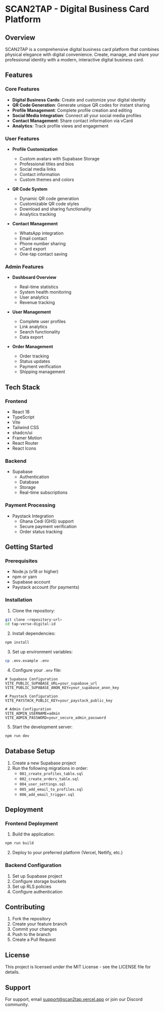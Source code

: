 # SCAN2TAP - Digital Business Card Platform

## Overview
SCAN2TAP is a comprehensive digital business card platform that combines physical elegance with digital convenience. Create, manage, and share your professional identity with a modern, interactive digital business card.

## Features

### Core Features
- **Digital Business Cards**: Create and customize your digital identity
- **QR Code Generation**: Generate unique QR codes for instant sharing
- **Profile Management**: Complete profile creation and editing
- **Social Media Integration**: Connect all your social media profiles
- **Contact Management**: Share contact information via vCard
- **Analytics**: Track profile views and engagement

### User Features
- **Profile Customization**
  - Custom avatars with Supabase Storage
  - Professional titles and bios
  - Social media links
  - Contact information
  - Custom themes and colors

- **QR Code System**
  - Dynamic QR code generation
  - Customizable QR code styles
  - Download and sharing functionality
  - Analytics tracking

- **Contact Management**
  - WhatsApp integration
  - Email contact
  - Phone number sharing
  - vCard export
  - One-tap contact saving

### Admin Features
- **Dashboard Overview**
  - Real-time statistics
  - System health monitoring
  - User analytics
  - Revenue tracking

- **User Management**
  - Complete user profiles
  - Link analytics
  - Search functionality
  - Data export

- **Order Management**
  - Order tracking
  - Status updates
  - Payment verification
  - Shipping management

## Tech Stack

### Frontend
- React 18
- TypeScript
- Vite
- Tailwind CSS
- shadcn/ui
- Framer Motion
- React Router
- React Icons

### Backend
- Supabase
  - Authentication
  - Database
  - Storage
  - Real-time subscriptions

### Payment Processing
- Paystack Integration
  - Ghana Cedi (GHS) support
  - Secure payment verification
  - Order status tracking

## Getting Started

### Prerequisites
- Node.js (v18 or higher)
- npm or yarn
- Supabase account
- Paystack account (for payments)

### Installation

1. Clone the repository:
```sh
git clone <repository-url>
cd tap-verse-digital-id
```

2. Install dependencies:
```sh
npm install
```

3. Set up environment variables:
```sh
cp .env.example .env
```

4. Configure your `.env` file:
```env
# Supabase Configuration
VITE_PUBLIC_SUPABASE_URL=your_supabase_url
VITE_PUBLIC_SUPABASE_ANON_KEY=your_supabase_anon_key

# Paystack Configuration
VITE_PAYSTACK_PUBLIC_KEY=your_paystack_public_key

# Admin Configuration
VITE_ADMIN_USERNAME=admin
VITE_ADMIN_PASSWORD=your_secure_admin_password
```

5. Start the development server:
```sh
npm run dev
```

## Database Setup

1. Create a new Supabase project
2. Run the following migrations in order:
   - `001_create_profiles_table.sql`
   - `002_create_orders_table.sql`
   - `004_user_settings.sql`
   - `005_add_email_to_profiles.sql`
   - `006_add_email_trigger.sql`

## Deployment

### Frontend Deployment
1. Build the application:
```sh
npm run build
```

2. Deploy to your preferred platform (Vercel, Netlify, etc.)

### Backend Configuration
1. Set up Supabase project
2. Configure storage buckets
3. Set up RLS policies
4. Configure authentication

## Contributing

1. Fork the repository
2. Create your feature branch
3. Commit your changes
4. Push to the branch
5. Create a Pull Request

## License

This project is licensed under the MIT License - see the LICENSE file for details.

## Support

For support, email support@scan2tap.vercel.app or join our Discord community.
